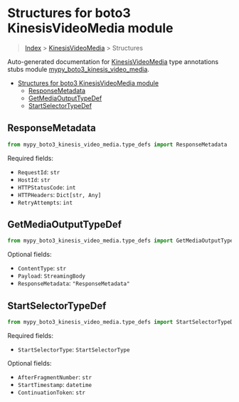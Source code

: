# Structures for boto3 KinesisVideoMedia module

> [Index](../index.md) > [KinesisVideoMedia](./index.md) > Structures

Auto-generated documentation for [KinesisVideoMedia](https://boto3.amazonaws.com/v1/documentation/api/latest/reference/services/kinesis-video-media.html#KinesisVideoMedia)
type annotations stubs module [mypy_boto3_kinesis_video_media](https://pypi.org/project/mypy-boto3-kinesis-video-media/).

- [Structures for boto3 KinesisVideoMedia module](#structures-for-boto3-kinesisvideomedia-module)
  - [ResponseMetadata](#responsemetadata)
  - [GetMediaOutputTypeDef](#getmediaoutputtypedef)
  - [StartSelectorTypeDef](#startselectortypedef)

## ResponseMetadata

```python
from mypy_boto3_kinesis_video_media.type_defs import ResponseMetadata
```


Required fields:
- `RequestId`: `str`
- `HostId`: `str`
- `HTTPStatusCode`: `int`
- `HTTPHeaders`: `Dict[str, Any]`
- `RetryAttempts`: `int`




## GetMediaOutputTypeDef

```python
from mypy_boto3_kinesis_video_media.type_defs import GetMediaOutputTypeDef
```




Optional fields:
- `ContentType`: `str`
- `Payload`: `StreamingBody`
- `ResponseMetadata`: `"ResponseMetadata"`


## StartSelectorTypeDef

```python
from mypy_boto3_kinesis_video_media.type_defs import StartSelectorTypeDef
```


Required fields:
- `StartSelectorType`: `StartSelectorType`



Optional fields:
- `AfterFragmentNumber`: `str`
- `StartTimestamp`: `datetime`
- `ContinuationToken`: `str`

